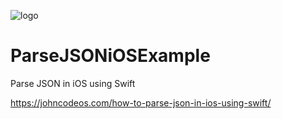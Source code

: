 ![logo](https://i.imgur.com/Dv73hCk.png)
# ParseJSONiOSExample
Parse JSON in iOS using Swift

https://johncodeos.com/how-to-parse-json-in-ios-using-swift/

